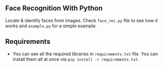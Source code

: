 ## Face Recognition With Python
Locate & identify faces from images. Check `face_rec.py` file to see how it works and `example.py` for a simple example.

## Requirements
- You can see all the required libraries in `requirements.txt` file. You can install them all at once via `pip install -r requirements.txt`.
